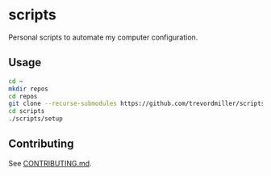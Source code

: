 # scripts

Personal scripts to automate my computer configuration.

## Usage

```sh
cd ~
mkdir repos
cd repos
git clone --recurse-submodules https://github.com/trevordmiller/scripts.git
cd scripts
./scripts/setup
```

## Contributing

See [CONTRIBUTING.md](CONTRIBUTING.md).

